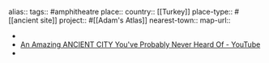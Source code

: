alias::
tags:: #amphitheatre 
place::
country:: [[Turkey]] 
place-type:: #[[ancient site]] project:: #[[Adam's Atlas]] 
nearest-town::
map-url::

-
- [An Amazing ANCIENT CITY You've Probably Never Heard Of - YouTube](https://www.youtube.com/watch?v=UTTQkCY80Xc&feature=youtu.be)
-